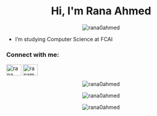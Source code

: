 <h1 align="center">Hi, I'm Rana Ahmed</h1>
<p align="center"> <img src="https://komarev.com/ghpvc/?username=rana0ahmed&label=Profile%20views&color=0e75b6&style=flat" alt="rana0ahmed" /> </p>

- I’m studying Computer Science at FCAI


<h3 align="left">Connect with me:</h3>
<p align="left">
<a href="https://linkedin.com/in/rana ahmed" target="blank"><img align="center" src="https://raw.githubusercontent.com/rahuldkjain/github-profile-readme-generator/master/src/images/icons/Social/linked-in-alt.svg" alt="rana ahmed" height="30" width="40" /></a>
<a href="https://codeforces.com/profile/ranamoh01" target="blank"><img align="center" src="https://raw.githubusercontent.com/rahuldkjain/github-profile-readme-generator/master/src/images/icons/Social/codeforces.svg" alt="ranamoh01" height="30" width="40" /></a>
</p>



<p align="center" >
<img src="https://github-readme-stats.vercel.app/api?username=rana0ahmed&show_icons=true&locale=en" alt="rana0ahmed" alt="rana0ahmed" /></p>

<p align="center" >
<img src="https://github-readme-streak-stats.herokuapp.com/?user=rana0ahmed&" alt="rana0ahmed" /></p>

<p align="center" >
<img src="https://github-readme-stats.vercel.app/api/top-langs?username=rana0ahmed&show_icons=true&locale=en&layout=compact" alt="rana0ahmed" alt="rana0ahmed" /></p>
